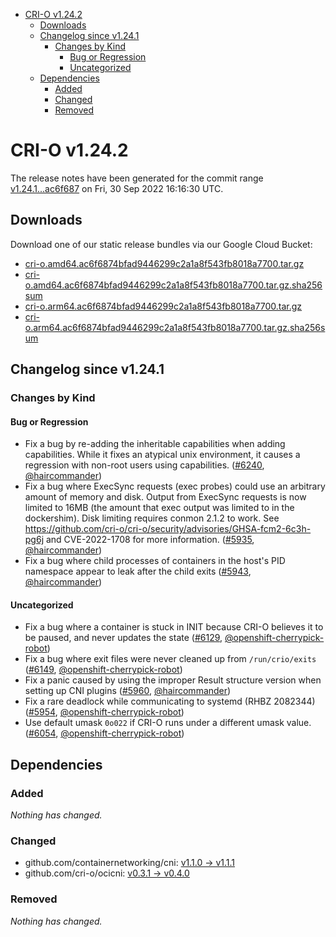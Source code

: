- [CRI-O v1.24.2](#cri-o-v1242)
  - [Downloads](#downloads)
  - [Changelog since v1.24.1](#changelog-since-v1241)
    - [Changes by Kind](#changes-by-kind)
      - [Bug or Regression](#bug-or-regression)
      - [Uncategorized](#uncategorized)
  - [Dependencies](#dependencies)
    - [Added](#added)
    - [Changed](#changed)
    - [Removed](#removed)

# CRI-O v1.24.2

The release notes have been generated for the commit range
[v1.24.1...ac6f687](https://github.com/cri-o/cri-o/compare/v1.24.1...ac6f6874bfad9446299c2a1a8f543fb8018a7700) on Fri, 30 Sep 2022 16:16:30 UTC.

## Downloads

Download one of our static release bundles via our Google Cloud Bucket:

- [cri-o.amd64.ac6f6874bfad9446299c2a1a8f543fb8018a7700.tar.gz](https://storage.googleapis.com/cri-o/artifacts/cri-o.amd64.ac6f6874bfad9446299c2a1a8f543fb8018a7700.tar.gz)
- [cri-o.amd64.ac6f6874bfad9446299c2a1a8f543fb8018a7700.tar.gz.sha256sum](https://storage.googleapis.com/cri-o/artifacts/cri-o.amd64.ac6f6874bfad9446299c2a1a8f543fb8018a7700.tar.gz.sha256sum)
- [cri-o.arm64.ac6f6874bfad9446299c2a1a8f543fb8018a7700.tar.gz](https://storage.googleapis.com/cri-o/artifacts/cri-o.arm64.ac6f6874bfad9446299c2a1a8f543fb8018a7700.tar.gz)
- [cri-o.arm64.ac6f6874bfad9446299c2a1a8f543fb8018a7700.tar.gz.sha256sum](https://storage.googleapis.com/cri-o/artifacts/cri-o.arm64.ac6f6874bfad9446299c2a1a8f543fb8018a7700.tar.gz.sha256sum)

## Changelog since v1.24.1

### Changes by Kind

#### Bug or Regression
 - Fix a bug by re-adding the inheritable capabilities when adding capabilities. While it fixes an atypical unix environment, it causes a regression with non-root users using capabilities. ([#6240](https://github.com/cri-o/cri-o/pull/6240), [@haircommander](https://github.com/haircommander))
 - Fix a bug where ExecSync requests (exec probes) could use an arbitrary amount of memory and disk. Output from ExecSync requests is now limited to 16MB (the amount that exec output was limited to in the dockershim). Disk limiting requires conmon 2.1.2 to work. See https://github.com/cri-o/cri-o/security/advisories/GHSA-fcm2-6c3h-pg6j and CVE-2022-1708 for more information. ([#5935](https://github.com/cri-o/cri-o/pull/5935), [@haircommander](https://github.com/haircommander))
 - Fix a bug where child processes of containers in the host's PID namespace appear to leak after the child exits ([#5943](https://github.com/cri-o/cri-o/pull/5943), [@haircommander](https://github.com/haircommander))

#### Uncategorized
 - Fix a bug where a container is stuck in INIT because CRI-O believes it to be paused, and never updates the state ([#6129](https://github.com/cri-o/cri-o/pull/6129), [@openshift-cherrypick-robot](https://github.com/openshift-cherrypick-robot))
 - Fix a bug where exit files were never cleaned up from `/run/crio/exits` ([#6149](https://github.com/cri-o/cri-o/pull/6149), [@openshift-cherrypick-robot](https://github.com/openshift-cherrypick-robot))
 - Fix a panic caused by using the improper Result structure version when setting up CNI plugins ([#5960](https://github.com/cri-o/cri-o/pull/5960), [@haircommander](https://github.com/haircommander))
 - Fix a rare deadlock while communicating to systemd (RHBZ 2082344) ([#5954](https://github.com/cri-o/cri-o/pull/5954), [@openshift-cherrypick-robot](https://github.com/openshift-cherrypick-robot))
 - Use default umask `0o022` if CRI-O runs under a different umask value. ([#6054](https://github.com/cri-o/cri-o/pull/6054), [@openshift-cherrypick-robot](https://github.com/openshift-cherrypick-robot))

## Dependencies

### Added
_Nothing has changed._

### Changed
- github.com/containernetworking/cni: [v1.1.0 → v1.1.1](https://github.com/containernetworking/cni/compare/v1.1.0...v1.1.1)
- github.com/cri-o/ocicni: [v0.3.1 → v0.4.0](https://github.com/cri-o/ocicni/compare/v0.3.1...v0.4.0)

### Removed
_Nothing has changed._
